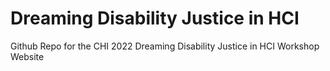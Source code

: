 # Dreaming Disability Justice in HCI
Github Repo for the CHI 2022 Dreaming Disability Justice in HCI Workshop Website
